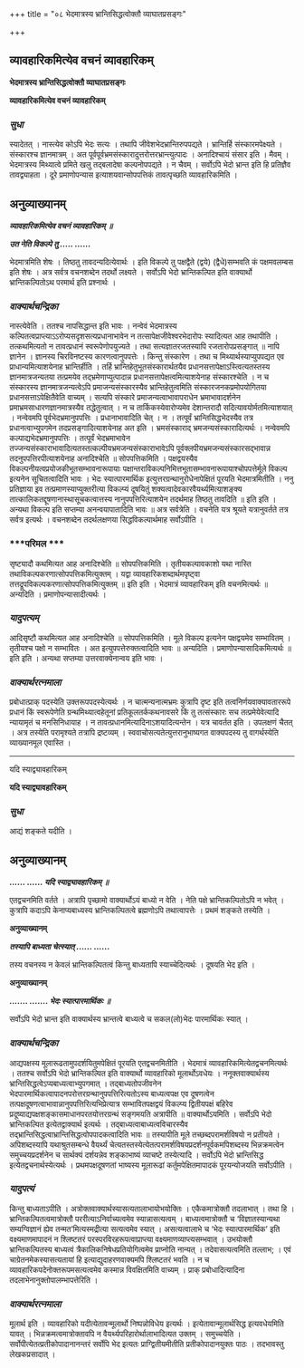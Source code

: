 +++
title = "०८ भेदमात्रस्य भ्रान्तिसिद्धत्वोक्तौ व्याघातप्रसङ्गः"

+++


## व्यावहारिकमित्येव वचनं व्यावहारिकम्

**भेदमात्रस्य भ्रान्तिसिद्धत्वोक्तौ व्याघातप्रसङ्गः**

**व्यावहारिकमित्येव वचनं व्यावहारिकम्**

### ***सुधा***

स्यादेतत् । नास्त्येव कोऽपि भेदः सत्यः । तथापि जीवेशभेदभ्रान्तिरुपपद्यते । भ्रान्तिर्हि संस्कारमपेक्ष्यते । संस्कारश्च ज्ञानमात्रम् । अत पूर्वपूर्वभ्रमसंस्कारादुत्तरोत्तरभ्रान्त्युत्पादः । अनादिश्चायं संसार इति । मैवम् । भेदमात्रस्य मिथ्यात्वे प्रमिते खलु तद्बलादेषा कल्पनोपपद्यते । न चैवम् । सर्वोऽपि भेदो भ्रान्त इति हि प्रतिज्ञैव तावद्व्याहता । दूरे प्रमाणोपन्यास इत्याशयवान्सोपपत्तिकं तावत्पृच्छति व्यावहारिकमिति ।

## **अनुव्याख्यानम्**

***व्यावहारिकमित्येव वचनं व्यावहारिकम् ॥***

***उत नेति विकल्पे तु ..... ......***

भेदमात्रमिति शेषः । तिष्ठतु तावदन्यदित्येवार्थः । इति विकल्पे तु पक्षद्वैते (द्वये) (द्वैधे)सम्भवति कं पक्षमवलम्बस इति शेषः । अत्र सर्वत्र वचनशब्देन तदर्थो लक्ष्यते । सर्वोऽपि भेदो भ्रान्तिकल्पित इति वाक्यार्थो भ्रान्तिकल्पितोऽथ परमार्थ इति प्रश्नार्थः ।

### ***वाक्यार्थचन्द्रिका***

नास्त्येवेति । ततश्च नापसिद्धान्त इति भावः । नन्वेवं भेदमात्रस्य कल्पितत्वप्राप्त्याऽऽरोप्यसदृशसत्यप्रधानाभावेन न तत्सापेक्षजीवेश्वरभेदारोपः स्यादित्यत आह तथापीति । तत्कथमित्यतो न तावत्प्रधानं स्वरूपेणोपयुज्यते । तथा सत्यज्ञातरजतस्यापि रजतारोपप्रसङ्गात् ॥ नापि ज्ञानेन । ज्ञानस्य चिरविनष्टस्य कारणत्वानुपपत्तेः । किन्तु संस्कारेण । तथा च मिथ्यार्थस्याप्युपपद्यत एव प्राधान्यमित्याशयेनाह भ्रान्तिर्हीति । तर्हि भ्रान्तिहेतुभूतसंस्कारार्थतयैव प्रधानसत्तापेक्षाऽस्त्वित्यतस्तस्य ज्ञानमात्रजन्यतया तत्प्रमयेव तद्भ्रमेणाप्युत्पादान्न प्रधानसत्तापेक्षत्वमित्याशयेनाह संस्कारश्चेति । न च संस्कारस्य ज्ञानमात्रजन्यत्वेऽपि प्रमाजन्यसंस्कारस्यैव भ्रान्तिहेतुत्वमिति संस्कारजनकप्रमोपयोगितया प्रधानसत्ताऽपेक्षितैवेति वाच्यम् । सत्यपि संस्कारे प्रमाजन्यत्वाभावापराधेन भ्रमाभावादर्शनेन प्रमाभ्रमसाधारणज्ञानमात्रस्यैव तद्धेतुत्वात् । न च तार्किकस्येवारोप्यमेव देशान्तरादौ सदित्यावयोर्मतमित्याशयात् । नन्वेवमपि पूर्वभेदभ्रमानुपपत्तिः । प्रधानाभावादिति चेत् । न । तत्पूर्वं भ्रान्तिसिद्धभेदस्यैव तत्र प्रधानत्वाभ्युपगमेन तदप्रसङ्गादित्याशयेनाह अत इति । भ्रमसंस्काराद् भ्रमजन्यसंस्कारादित्यर्थः । नन्वेवमपि कल्पाद्यभेदभ्रमानुपपत्तिः । तत्पूर्वं भेदभ्रमाभावेन तज्जन्यसंस्काराभावादित्यतस्तत्कल्पीयभ्रमजन्यसंस्काराभावेऽपि पूर्वक्लपीयभ्रमजन्यसंस्कारसद्भावान्न तदनुपपत्तिरपीत्याशयेनाह अनादिश्चेति ॥ सोपपत्तिकमिति । पक्षद्वयस्यैव विकल्पनीयत्वप्रयोजकीभूतसम्भावनारूपायाः पक्षान्तराविकल्पनिमित्तभूतासम्भावनारूपायाश्चोपपत्तेर्मूले विकल्प इत्यनेन सूचितत्वादिति भावः । भेदः स्यात्पारमार्थिक इत्युत्तरग्रन्थानुरोधेनापेक्षितं पूरयति भेदमात्रमितीति । ननु प्रतिज्ञाया इव तत्प्रमाणस्याप्युक्तरीत्या विकल्प्यं दूषयितुं शक्यत्वादेवकारवैयर्थ्यमित्याशङ्क्य तात्कालिकतद्दूषणानास्थासूचकत्वात्तस्य नानुपपत्तिरित्याशयेन तदर्थमाह तिष्ठतु तावदिति ॥ इति इति । अन्यथा विकल्प इति सप्तम्या अनन्वयापातादिति भावः ॥ अत्र सर्वत्रेति । वचनेति यत्र श्रूयते यत्रानुवर्तते तत्र सर्वत्र इत्यर्थः । वचनशब्देन तदर्थलक्षणया सिद्धविकल्पार्थमाह सर्वोऽपीति ।

### ***परिमल ***

सृष्ट्यादौ कथमित्यत आह अनादिश्चेति ॥ सोपपत्तिकमिति । तृतीयकल्पावकाशो यथा नास्ति तथाविकल्पकरणात्सोपपत्तिकमित्युक्तम् । यद्वा व्यावहारिकशब्दार्थमपृष्ट्वा तत्तद्रूपविकल्पकरणात्सोपपत्तिकमित्युक्तम् ॥ इति इति । भेदमात्रं व्यावहारिकम् इति वचनमित्यर्थः ॥ अन्यदिति । प्रमाणोपन्यासादीत्यर्थः ।

### ***यादुपत्यम्***

आदिसृष्टौ कथमित्यत आह अनादिश्चेति ॥ सोपपत्तिकमिति । मूले विकल्प इत्यनेन पक्षद्वयमेव सम्भावितम् । तृतीयश्च पक्षो न सम्भावितः । अत इत्युपपत्तेरुक्तत्वादिति भावः ॥ अन्यदिति । प्रमाणोपन्यासादिकमित्यर्थः ॥ इति इति । अन्यथा सप्तम्या उत्तरवाक्येनान्वय इति भावः ।

### ***वाक्यार्थरत्नमाला***

प्रबोधात्प्राक् पदस्येति उक्तरूपपदस्येत्यर्थः । न चात्मन्यनात्मभ्रमः कुत्रापि दृष्ट इति तत्वनिर्णयवाक्यावताररूपे प्रधानं किं स्वरूपेणेति ग्रन्थमिथ्यात्वहेतूनां प्रतिकूलतर्ककथनावसरे किं तु तत्संस्कारः सच तत्प्रमेयेवेत्यादि न्यायामृतं च मनसिनिधायाह । न तावत्प्रधानमित्यादिनाऽशयादित्यन्तेन । यत्र चावर्तत इति । उपलक्षणं चैतत् । अत्र तस्येति परामृश्यते तत्रापि द्रष्टव्यम् । स्ववाचोसत्यतेत्युत्तरानुभाष्यगत वाक्यपदस्य तु वागर्थस्येति व्याख्यानमूल एवास्ति ।





------------------------------------------------------------------------

यदि स्याद्व्यावहारिकम्

**यदि स्याद्व्यावहारिकम्**

### ***सुधा***

आद्यं शङ्कते यदीति ।

## **अनुव्याख्यानम्**

***...... ...... यदि स्याद्व्यावहारिकम् ॥***

एतद्वचनमिति वर्तते । अत्रापि पृच्छामो वाक्यार्थोऽयं बाध्यो न वेति । नेति पक्षे भ्रान्तिकल्पितोऽपि न भवेत् । कुत्रापि कदाऽपि केनाप्यबाध्यस्य भ्रान्तिकल्पितत्वे ब्रह्मणोऽपि तथात्वापत्तेः । प्रथमं शङ्कते तस्येति ।

**अनुव्याख्यानम्**

***तस्यापि बाध्यता चेत्स्यात् ...... ......***

तस्य वचनस्य न केवलं भ्रान्तिकल्पितत्वं किन्तु बाध्यतापि स्याच्चेदित्यर्थः । दूषयति भेद इति ।

**अनुव्याख्यानम्**

***....... ....... भेदः स्यात्पारमार्थिकः ॥***

सर्वोऽपि भेदो भ्रान्त इति वाक्यार्थस्य भ्रान्तत्वे बाध्यत्वे च सकल(लो)भेदः पारमार्थिकः स्यात् ।

### ***वाक्यार्थचन्द्रिका***

आद्यपक्षस्य मूलारूढतामुपदर्शयितुमपेक्षितं पूरयति एतद्वचनमितीति । भेदमात्रं व्यावहारिकमित्येतद्वचनमित्यर्थः । ततश्च सर्वोऽपि भेदो भ्रान्तिकल्पित इति वाक्यार्थो व्यावहारिको मूलार्थोऽवधेयः । ननूक्तवाक्यार्थस्य भ्रान्तिसिद्धत्वेऽप्यबाध्यत्वाभ्युपगमात् । तद्बाध्यतोपजीवनेन भेदपारमार्थिकत्वापादनपरोत्तरग्रन्थानुपपत्तिरित्यतोऽस्य बाध्यत्वपक्ष एव दूषणत्वेन तत्पक्षदूषणत्वाभावान्नानुपपत्तिरित्यभिप्रेत्यात्र सम्भावितपक्षद्वयं विकल्प्य द्वितीयपक्षं बहिरेव प्रदूष्याद्यपक्षशङ्कासमाधानपरतयोत्तरग्रन्थं सङ्गमयति अत्रापीति ॥ वाक्यार्थोऽयमिति । सर्वोऽपि भेदो भ्रान्तिकल्पित इत्येतद्वाक्यार्थ इत्यर्थः । तद्बाध्यत्वाबाध्यत्वविचारस्यैव तद्भ्रान्तिसिद्धत्वाभ्रान्तिसिद्धत्वोपपादकत्वादिति भावः ॥ तस्यापीति मूले तच्छब्दपरामर्शविषयो न प्रतीयते । अपिशब्दस्यापि यथाश्रुतसम्बन्धे वैयर्थ्यं चेत्यतस्तस्येत्येतत्परामर्शविषयप्रदर्शनपूर्वकमपिशब्दस्य भिन्नक्रमत्वेन समुच्चयप्रदर्शनेन च सार्थक्यं दर्शयन्नेव शङ्काभाष्यं व्याचष्टे तस्येत्यादि । सर्वोऽपि भेदो भ्रान्तिसिद्ध इत्येतद्वचनार्थस्येत्यर्थः । प्रथमपक्षदूषणतां भाष्यस्य मूलारूढां कर्तुमपेक्षितमापादकं पूरयन्योजयति सर्वोऽपीति ।

### ***यादुपत्यं***

किन्तु बाध्यताऽपीति । अत्रोक्तवाक्यार्थस्यासत्यतालाभायोभयोक्तिः । एकैकमात्रोक्तौ तदलाभात् । तथा हि । भ्रान्तिकल्पितत्वमात्रोक्तौ पररीत्याऽनिर्वाच्यत्वमेव स्यान्नासत्यत्वम् । बाध्यत्वमात्रोक्तौ च ‘विज्ञातस्यान्यथा सम्यग्विज्ञानं ह्येव तन्मत’मित्यस्मद्रीत्या सत्यत्वमेव स्यात् । असत्यत्वालाभे च ‘भेदः स्यात्पारमार्थिक’ इति वक्ष्यमाणमापादनं न श्लिष्टतरं परस्परविरहरूपत्वाप्राप्त्या वक्ष्यमाणव्याप्त्यसम्भवात् । उभयोक्तौ भ्रान्तिकल्पितस्य बाध्यत्वं त्रैकालिकनिषेधप्रतियोगित्वमेव प्राप्नोति नान्यत् । तदेवासत्यत्वमिति तल्लाभ; । एवं चाग्रेतनमेकस्यासत्यतायां हि इत्याद्युदाहरणवाक्यमपि श्लिष्टतरं भवति । न च व्यावहारिकपदेनोक्तरूपमसत्यत्वमेव कस्मान्न विवक्षितमिति वाच्यम् । प्राक् प्रबोधादित्यादिना तदलाभेनानुक्तोपालम्भापत्तेरिति ।

### ***वाक्यार्थरत्नमाला***

मूलार्थ इति । व्यावहारिको यदीत्येतावन्मूलार्थो निष्पन्नोविधेय इत्यर्थः । इत्येतावान्मूलार्थसिद्ध इत्यवधेयमिति यावत् । भिन्नक्रमत्वमात्रोक्तावपि न वैयर्थ्यपरिहारोर्थालाभादित्यत उक्तम् । समुच्चयेति । सर्वोपीत्येतत्प्रतीकोपादानानन्तरं सर्वोपि भेद इत्यतः प्राग्द्वितीयमीतीति प्रतीकोपादानयुक्तः पाठः । तदभावस्तु लेखकप्रसादात् ।

